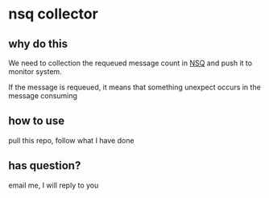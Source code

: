 # nsq collector

## why do this

We need to collection the requeued message count in [NSQ](http://nsq.io/) and push it to monitor system.

If the message is requeued, it means that something unexpect occurs in the message consuming 

## how to  use 

pull this repo, follow what I have done

## has question?

email me, I will reply to you